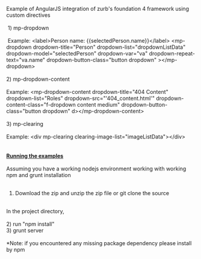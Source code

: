 Example of AngularJS integration of zurb's foundation 4 framework using custom directives<br>
<br>
&nbsp;1) mp-dropdown<br>
<br>
&nbsp;Example: &lt;label&gt;Person name:
{{selectedPerson.name}}&lt;/label&gt; &lt;mp-dropdown
dropdown-title="Person" dropdown-list="dropdownListData"
dropdown-model="selectedPerson" dropdown-var="va"
dropdown-repeat-text="va.name" dropdown-button-class="button dropdown"
&gt;&lt;/mp-dropdown&gt;
<br>
<br>
2) mp-dropdown-content
	<br>
<br>
Example: &lt;mp-dropdown-content dropdown-title="404 Content"
dropdown-list="Roles" dropdown-src="'404_content.html'"
dropdown-content-class="f-dropdown content medium"
dropdown-button-class="button dropdown"
d&gt;&lt;/mp-dropdown-content&gt;<br>
<br>
3) mp-clearing
	<br>
<br>
Example:
	  &lt;div mp-clearing clearing-image-list="imageListData"&gt;&lt;/div&gt;<br>
<br>
<br>
<span style="font-weight: bold; text-decoration: underline;">Running the examples</span><br>
<br>
Assuming you have a working nodejs environment working with working npm and grunt installation<br>
&nbsp;<br>
1) Download the zip and unzip the zip file or git clone the source <br>
<br>
In the project directory, <br>
<br>
2) run "npm install"<br>
3) grunt server<br>
<br>
*Note: if you encountered any missing package dependency please install by npm<br>
